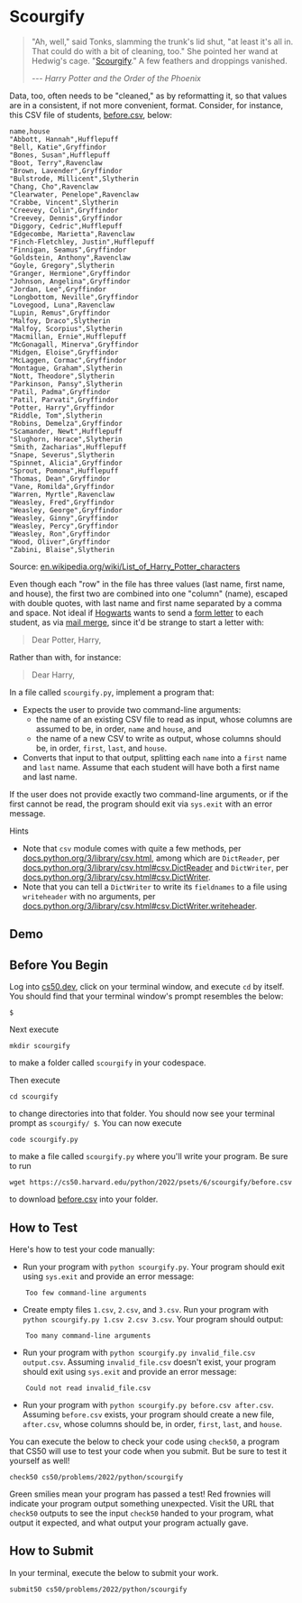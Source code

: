 # Scourgify

> "Ah, well," said Tonks, slamming the trunk's lid shut, "at least it's all in. That could do with a bit of cleaning, too." She pointed her wand at Hedwig's cage. "[Scourgify][1]." A few feathers and droppings vanished.
>
> --- *Harry Potter and the Order of the Phoenix*

Data, too, often needs to be "cleaned," as by reformatting it, so that values are in a consistent, if not more convenient, format. Consider, for instance, this CSV file of students, [before.csv][2], below:

```
name,house
"Abbott, Hannah",Hufflepuff
"Bell, Katie",Gryffindor
"Bones, Susan",Hufflepuff
"Boot, Terry",Ravenclaw
"Brown, Lavender",Gryffindor
"Bulstrode, Millicent",Slytherin
"Chang, Cho",Ravenclaw
"Clearwater, Penelope",Ravenclaw
"Crabbe, Vincent",Slytherin
"Creevey, Colin",Gryffindor
"Creevey, Dennis",Gryffindor
"Diggory, Cedric",Hufflepuff
"Edgecombe, Marietta",Ravenclaw
"Finch-Fletchley, Justin",Hufflepuff
"Finnigan, Seamus",Gryffindor
"Goldstein, Anthony",Ravenclaw
"Goyle, Gregory",Slytherin
"Granger, Hermione",Gryffindor
"Johnson, Angelina",Gryffindor
"Jordan, Lee",Gryffindor
"Longbottom, Neville",Gryffindor
"Lovegood, Luna",Ravenclaw
"Lupin, Remus",Gryffindor
"Malfoy, Draco",Slytherin
"Malfoy, Scorpius",Slytherin
"Macmillan, Ernie",Hufflepuff
"McGonagall, Minerva",Gryffindor
"Midgen, Eloise",Gryffindor
"McLaggen, Cormac",Gryffindor
"Montague, Graham",Slytherin
"Nott, Theodore",Slytherin
"Parkinson, Pansy",Slytherin
"Patil, Padma",Gryffindor
"Patil, Parvati",Gryffindor
"Potter, Harry",Gryffindor
"Riddle, Tom",Slytherin
"Robins, Demelza",Gryffindor
"Scamander, Newt",Hufflepuff
"Slughorn, Horace",Slytherin
"Smith, Zacharias",Hufflepuff
"Snape, Severus",Slytherin
"Spinnet, Alicia",Gryffindor
"Sprout, Pomona",Hufflepuff
"Thomas, Dean",Gryffindor
"Vane, Romilda",Gryffindor
"Warren, Myrtle",Ravenclaw
"Weasley, Fred",Gryffindor
"Weasley, George",Gryffindor
"Weasley, Ginny",Gryffindor
"Weasley, Percy",Gryffindor
"Weasley, Ron",Gryffindor
"Wood, Oliver",Gryffindor
"Zabini, Blaise",Slytherin
```

Source: [en.wikipedia.org/wiki/List_of_Harry_Potter_characters][3]

Even though each "row" in the file has three values (last name, first name, and house), the first two are combined into one "column" (name), escaped with double quotes, with last name and first name separated by a comma and space. Not ideal if [Hogwarts][4] wants to send a [form letter][5] to each student, as via [mail merge][6], since it'd be strange to start a letter with:

> Dear Potter, Harry,

Rather than with, for instance:

> Dear Harry,

In a file called `scourgify.py`, implement a program that:

- Expects the user to provide two command-line arguments:
    - the name of an existing CSV file to read as input, whose columns are assumed to be, in order, `name` and `house`, and
    - the name of a new CSV to write as output, whose columns should be, in order, `first`, `last`, and `house`.
- Converts that input to that output, splitting each `name` into a `first` name and `last` name. Assume that each student will have both a first name and last name.

If the user does not provide exactly two command-line arguments, or if the first cannot be read, the program should exit via `sys.exit` with an error message.

Hints

- Note that `csv` module comes with quite a few methods, per [docs.python.org/3/library/csv.html][7], among which are `DictReader`, per [docs.python.org/3/library/csv.html#csv.DictReader][8] and `DictWriter`, per [docs.python.org/3/library/csv.html#csv.DictWriter][9].
- Note that you can tell a `DictWriter` to write its `fieldnames` to a file using `writeheader` with no arguments, per [docs.python.org/3/library/csv.html#csv.DictWriter.writeheader][10].

## Demo

## Before You Begin

Log into [cs50.dev][11], click on your terminal window, and execute `cd` by itself. You should find that your terminal window's prompt resembles the below:

```
$
```

Next execute

```
mkdir scourgify
```

to make a folder called `scourgify` in your codespace.

Then execute

```
cd scourgify
```

to change directories into that folder. You should now see your terminal prompt as `scourgify/ $`. You can now execute

```
code scourgify.py
```

to make a file called `scourgify.py` where you'll write your program. Be sure to run

```
wget https://cs50.harvard.edu/python/2022/psets/6/scourgify/before.csv
```

to download [before.csv][2] into your folder.

## How to Test

Here's how to test your code manually:

- Run your program with `python scourgify.py`. Your program should exit using `sys.exit` and provide an error message:

```
    Too few command-line arguments
```

- Create empty files `1.csv`, `2.csv`, and `3.csv`. Run your program with `python scourgify.py 1.csv 2.csv 3.csv`. Your program should output:

```
    Too many command-line arguments
```

- Run your program with `python scourgify.py invalid_file.csv output.csv`. Assuming `invalid_file.csv` doesn't exist, your program should exit using `sys.exit` and provide an error message:

```
    Could not read invalid_file.csv
```

- Run your program with `python scourgify.py before.csv after.csv`. Assuming `before.csv` exists, your program should create a new file, `after.csv`, whose columns should be, in order, `first`, `last`, and `house`.

You can execute the below to check your code using `check50`, a program that CS50 will use to test your code when you submit. But be sure to test it yourself as well!

```
check50 cs50/problems/2022/python/scourgify
```

Green smilies mean your program has passed a test! Red frownies will indicate your program output something unexpected. Visit the URL that `check50` outputs to see the input `check50` handed to your program, what output it expected, and what output your program actually gave.

## How to Submit

In your terminal, execute the below to submit your work.

```
submit50 cs50/problems/2022/python/scourgify
```

  [1]: https://harrypotter.fandom.com/wiki/Scouring_Charm
  [2]: https://cs50.harvard.edu/python/2022/psets/6/before.csv
  [3]: https://en.wikipedia.org/wiki/List_of_Harry_Potter_characters
  [4]: https://en.wikipedia.org/wiki/Hogwarts
  [5]: https://en.wikipedia.org/wiki/Form_letter
  [6]: https://en.wikipedia.org/wiki/Mail_merge
  [7]: https://docs.python.org/3/library/csv.html
  [8]: https://docs.python.org/3/library/csv.html#csv.DictReader
  [9]: https://docs.python.org/3/library/csv.html#csv.DictWriter
  [10]: https://docs.python.org/3/library/csv.html#csv.DictWriter.writeheader
  [11]: https://cs50.dev/